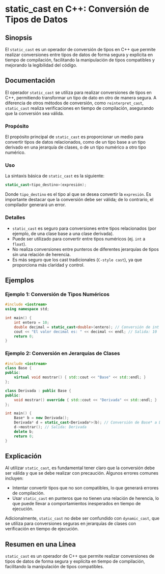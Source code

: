 <!--
Meta Description: # static_cast en C++: Conversión de Tipos de Datos ## Sinopsis El `static_cast` es un operador de conversión de tipos en C++ que permite realizar conv...
Meta Keywords: static_cast, que, tipos, conversión, derivada
-->

# static_cast en C++: Conversión de Tipos de Datos

## Sinopsis
El `static_cast` es un operador de conversión de tipos en C++ que permite realizar conversiones entre tipos de datos de forma segura y explícita en tiempo de compilación, facilitando la manipulación de tipos compatibles y mejorando la legibilidad del código.

## Documentación
El operador `static_cast` se utiliza para realizar conversiones de tipos en C++, permitiendo transformar un tipo de dato en otro de manera segura. A diferencia de otros métodos de conversión, como `reinterpret_cast`, `static_cast` realiza verificaciones en tiempo de compilación, asegurando que la conversión sea válida.

### Propósito
El propósito principal de `static_cast` es proporcionar un medio para convertir tipos de datos relacionados, como de un tipo base a un tipo derivado en una jerarquía de clases, o de un tipo numérico a otro tipo numérico.

### Uso
La sintaxis básica de `static_cast` es la siguiente:

```cpp
static_cast<tipo_destino>(expresión);
```

Donde `tipo_destino` es el tipo al que se desea convertir la `expresión`. Es importante destacar que la conversión debe ser válida; de lo contrario, el compilador generará un error.

### Detalles
- `static_cast` es seguro para conversiones entre tipos relacionados (por ejemplo, de una clase base a una clase derivada).
- Puede ser utilizado para convertir entre tipos numéricos (ej. `int` a `float`).
- No realiza conversiones entre punteros de diferentes jerarquías de tipos sin una relación de herencia.
- Es más seguro que los cast tradicionales (`C-style cast`), ya que proporciona más claridad y control.

## Ejemplos

### Ejemplo 1: Conversión de Tipos Numéricos
```cpp
#include <iostream>
using namespace std;

int main() {
    int entero = 10;
    double decimal = static_cast<double>(entero); // Conversión de int a double
    cout << "El valor decimal es: " << decimal << endl; // Salida: 10
    return 0;
}
```

### Ejemplo 2: Conversión en Jerarquías de Clases
```cpp
#include <iostream>
class Base {
public:
    virtual void mostrar() { std::cout << "Base" << std::endl; }
};

class Derivada : public Base {
public:
    void mostrar() override { std::cout << "Derivada" << std::endl; }
};

int main() {
    Base* b = new Derivada();
    Derivada* d = static_cast<Derivada*>(b); // Conversión de Base* a Derivada*
    d->mostrar(); // Salida: Derivada
    delete b;
    return 0;
}
```

## Explicación
Al utilizar `static_cast`, es fundamental tener claro que la conversión debe ser válida y que se debe realizar con precaución. Algunos errores comunes incluyen:

- Intentar convertir tipos que no son compatibles, lo que generará errores de compilación.
- Usar `static_cast` en punteros que no tienen una relación de herencia, lo que puede llevar a comportamientos inesperados en tiempo de ejecución.

Adicionalmente, `static_cast` no debe ser confundido con `dynamic_cast`, que se utiliza para conversiones seguras en jerarquías de clases con verificación en tiempo de ejecución.

## Resumen en una Línea
`static_cast` es un operador de C++ que permite realizar conversiones de tipos de datos de forma segura y explícita en tiempo de compilación, facilitando la manipulación de tipos compatibles.